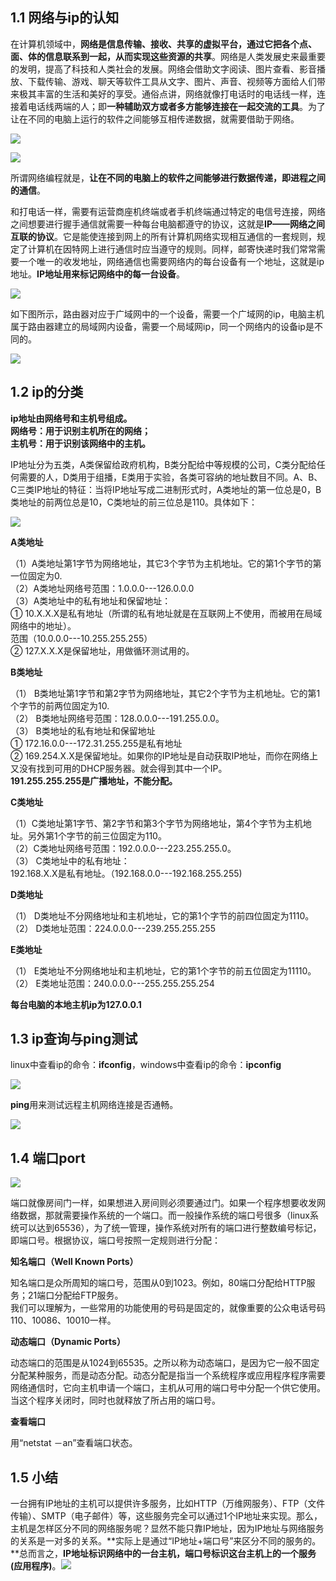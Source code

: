 ## 1.1 网络与ip的认知

在计算机领域中，**网络是信息传输、接收、共享的虚拟平台，通过它把各个点、面、体的信息联系到一起，从而实现这些资源的共享**。网络是人类发展史来最重要的发明，提高了科技和人类社会的发展。网络会借助文字阅读、图片查看、影音播放、下载传输、游戏、聊天等软件工具从文字、图片、声音、视频等方面给人们带来极其丰富的生活和美好的享受。通俗点讲，网络就像打电话时的电话线一样，连接着电话线两端的人；即**一种辅助双方或者多方能够连接在一起交流的工具**。为了让在不同的电脑上运行的软件之间能够互相传递数据，就需要借助于网络。

![](/assets/ip_img2.png)

![](/assets/ip_img1.png)

所谓网络编程就是，**让在不同的电脑上的软件之间能够进行数据传递，即进程之间的通信**。

和打电话一样，需要有运营商座机终端或者手机终端通过特定的电信号连接，网络之间想要进行握手通信就需要一种每台电脑都遵守的协议，这就是**IP——网络之间互联的协议**。它是能使连接到网上的所有计算机网络实现相互通信的一套规则，规定了计算机在因特网上进行通信时应当遵守的规则。同样，邮寄快递时我们常常需要一个唯一的收发地址，网络通信也需要网络内的每台设备有一个地址，这就是ip地址。**IP地址用来标记网络中的每一台设备**。

![](/assets/ip_img3.png)

如下图所示，路由器对应于广域网中的一个设备，需要一个广域网的ip，电脑主机属于路由器建立的局域网内设备，需要一个局域网ip，同一个网络内的设备ip是不同的。

![](/assets/ip_img4.png)

## 1.2 ip的分类

**ip地址由网络号和主机号组成。  
网络号：用于识别主机所在的网络；  
主机号：用于识别该网络中的主机。**

IP地址分为五类，A类保留给政府机构，B类分配给中等规模的公司，C类分配给任何需要的人，D类用于组播，E类用于实验，各类可容纳的地址数目不同。A、B、C三类IP地址的特征：当将IP地址写成二进制形式时，A类地址的第一位总是0，B类地址的前两位总是10，C类地址的前三位总是110。具体如下：

![](/assets/ip_img5.png)

**A类地址**

（1）A类地址第1字节为网络地址，其它3个字节为主机地址。它的第1个字节的第一位固定为0.  
（2）A类地址网络号范围：1.0.0.0---126.0.0.0  
（3）A类地址中的私有地址和保留地址：  
① 10.X.X.X是私有地址（所谓的私有地址就是在互联网上不使用，而被用在局域网络中的地址）。  
范围（10.0.0.0---10.255.255.255）  
② 127.X.X.X是保留地址，用做循环测试用的。

**B类地址**

（1） B类地址第1字节和第2字节为网络地址，其它2个字节为主机地址。它的第1个字节的前两位固定为10.  
（2） B类地址网络号范围：128.0.0.0---191.255.0.0。  
（3） B类地址的私有地址和保留地址  
① 172.16.0.0---172.31.255.255是私有地址  
② 169.254.X.X是保留地址。如果你的IP地址是自动获取IP地址，而你在网络上又没有找到可用的DHCP服务器。就会得到其中一个IP。  
**191.255.255.255是广播地址，不能分配。**

**C类地址**

（1）C类地址第1字节、第2字节和第3个字节为网络地址，第4个字节为主机地址。另外第1个字节的前三位固定为110。  
（2）C类地址网络号范围：192.0.0.0---223.255.255.0。  
（3） C类地址中的私有地址：  
192.168.X.X是私有地址。（192.168.0.0---192.168.255.255\)

**D类地址**

（1） D类地址不分网络地址和主机地址，它的第1个字节的前四位固定为1110。  
（2） D类地址范围：224.0.0.0---239.255.255.255

**E类地址**

（1） E类地址不分网络地址和主机地址，它的第1个字节的前五位固定为11110。  
（2） E类地址范围：240.0.0.0---255.255.255.254

**每台电脑的本地主机ip为127.0.0.1**

## 1.3 ip查询与ping测试

linux中查看ip的命令：**ifconfig**，windows中查看ip的命令：**ipconfig**

![](/assets/ip_img6.png)

**ping**用来测试远程主机网络连接是否通畅。

![](/assets/ip_img7.png)

## 1.4 端口port

![](/assets/ip_img11.png)

端口就像房间门一样，如果想进入房间则必须要通过门。如果一个程序想要收发网络数据，那就需要操作系统的一个端口。而一般操作系统的端口号很多（linux系统可以达到65536），为了统一管理，操作系统对所有的端口进行整数编号标记，即端口号。根据协议，端口号按照一定规则进行分配：

**知名端口（Well Known Ports）**

知名端口是众所周知的端口号，范围从0到1023。例如，80端口分配给HTTP服务；21端口分配给FTP服务。  
我们可以理解为，一些常用的功能使用的号码是固定的，就像重要的公众电话号码110、10086、10010一样。

**动态端口（Dynamic Ports）**

动态端口的范围是从1024到65535。之所以称为动态端口，是因为它一般不固定分配某种服务，而是动态分配。动态分配是指当一个系统程序或应用程序程序需要网络通信时，它向主机申请一个端口，主机从可用的端口号中分配一个供它使用。当这个程序关闭时，同时也就释放了所占用的端口号。

**查看端口**

用“netstat －an”查看端口状态。

## 1.5 小结

一台拥有IP地址的主机可以提供许多服务，比如HTTP（万维网服务）、FTP（文件传输）、SMTP（电子邮件）等，这些服务完全可以通过1个IP地址来实现。那么，主机是怎样区分不同的网络服务呢？显然不能只靠IP地址，因为IP地址与网络服务的关系是一对多的关系。**实际上是通过“IP地址+端口号”来区分不同的服务的。**总而言之，**IP地址标识网络中的一台主机，端口号标识这台主机上的一个服务\(应用程序\)**。![](/assets/ip_img10.png)

